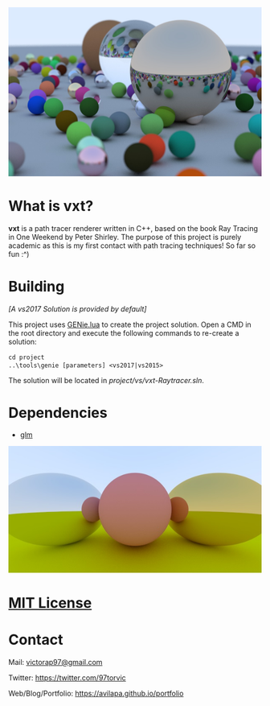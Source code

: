 ![Random Scene](/assets/readme/output_final_100spp.jpg)

# What is vxt?

__vxt__ is a path tracer renderer written in C++, based on the book Ray Tracing in One Weekend by Peter Shirley. The purpose of this project is purely academic as this is my first contact with path tracing techniques! So far so fun :^) 

# Building

_[A vs2017 Solution is provided by default]_

This project uses [GENie.lua](https://github.com/bkaradzic/GENie) to create the project solution. Open a CMD in the root directory and execute the following commands to re-create a solution:

	cd project
	..\tools\genie [parameters] <vs2017|vs2015>
	
The solution will be located in _project/vs/vxt-Raytracer.sln_.
  
# Dependencies

- [glm](https://github.com/g-truc/glm)
  
![Reflections](/assets/readme/output_ch08_1000spp.jpg)

# [MIT License](/LICENSE)

# Contact

Mail: victorap97@gmail.com

Twitter: https://twitter.com/97torvic

Web/Blog/Portfolio: https://avilapa.github.io/portfolio
